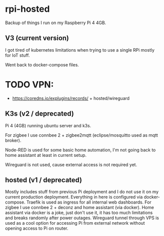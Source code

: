 # rpi-hosted

Backup of things I run on my Raspberry Pi 4 4GB.

## V3 (current version)

I got tired of kubernetes limitations when trying to use a single RPi mostly for IoT stuff.

Went back to docker-compose files.

# TODO VPN:
- https://coredns.io/explugins/records/ + hosted/wireguard

## K3s (v2 / deprecated)

Pi 4 (4GB) running ubuntu server and k3s.

For zigbee I use connbee 2 + zigbee2mqtt (eclipse/mosquitto used as mqtt broker).

Node-RED is used for some basic home automation, I'm not going back to home assistant at least in current setup.

Wireguard is not used, cause external access is not required yet.

## hosted (v1 / deprecated)

Mostly includes stuff from previous Pi deployment and I do not use it on my current production deployment.
Everything in here is configured via docker-compose.
Traefik is used as ingress for all internal web dashboards.
For zigbee I use connbee 2 + deconz and home assistant (via docker). Home assistant via docker is a joke, just don't use it, it has too much limitations and breaks randomly after power outages.
Wireguard tunnel through VPS is used as a cool option for accessing Pi from external network without opening access to Pi on router.